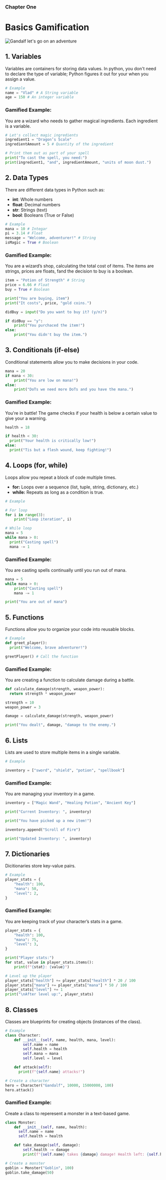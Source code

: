 ### Chapter One

# Basics Gamification

![Gandalf let's go on an adventure](../images/gandalf1.webp)

## 1. Variables

Variables are containers for storing data values. In python, you don't need to declare the type of variable; Python figures it out for your when you assign a value.

```python
# Example
name = "Vlad" # A String variable
age = 150 # An integer variable
```

### Gamified Example:

You are a wizard who needs to gather magical ingredients. Each ingredient is a variable.

```python
# Let's collect magic ingredients
ingredient1 = "Dragon’s Scale"
ingredientAmount = 5 # Quantity of the ingredient

# Print them out as part of your spell
print("To cast the spell, you need:")
print(ingredient1, "and", ingredientAmount, "units of moon dust.")
```

## 2. Data Types

There are different data types in Python such as:

- **int**: Whole numbers
- **float**: Decimal numbers
- **str**: Strings (text)
- **bool**: Booleans (True or False)

```python
# Example
mana = 10 # Integar
pi = 3.14 # Float
message = "Welcome, adventurer!" # String
isMagic = True # Boolean
```

### Gamified Example:

You are a wizard’s shop, calculating the total cost of items. The items are strings, prices are floats, fand the decision to buy is a boolean.

```python
item = "Potion of Strength" # String
price = 6.66 # Float
buy = True # Boolean

print("You are buying, item")
print("It costs", price, "gold coins.")

didBuy = input("Do you want to buy it? (y/n)")

if didBuy == "y":
    print("You purchaced the item!")
else:
    print("You didn't buy the item.")
```

## 3. Conditionals (if-else)

Conditional statements allow you to make decisions in your code.

```python
mana = 20
if mana < 30:
    print("You are low on mana!")
else:
    print("DoTs we need more DoTs and you have the mana.")
```

### Gamified Example:

You're in battle! The game checks if your health is below a certain value to give your a warning.

```python
health = 18

if health < 30:
  print("Your health is critically low!")
else:
  print("Tis but a flesh wound, keep fighting!")
```

## 4. Loops (for, while)

Loops allow you repeat a block of code multiple times.

- **for:** Loops over a sequence (list, tuple, string, dictionary, etc.)
- **while:** Repeats as long as a condition is true.

```python
# Example

# For loop
for i in range(3):
    print("Loop iteration", i)

# While loop
mana = 5
while mana > 0:
  print("Casting spell")
  mana -= 1
```

### Gamified Example:

You are casting spells continually until you run out of mana.

```python
mana = 5
while mana > 0:
    print("Casting spell")
    mana -= 1

print("You are out of mana")
```

## 5. Functions

Functions allow you to organize your code into reusable blocks.

```python
# Example
def greet_player():
  print("Welcome, brave adventurer!")

greetPlayer() # Call the function
```

### Gamified Example:

You are creating a function to calculate damage during a battle.

```python
def calculate_damage(strength, weapon_power):
  return strength * weapon_power

strength = 10
weapon_power = 3

damage = calculate_damage(strength, weapon_power)

print("You dealt", damage, "damage to the enemy.")
```

## 6. Lists

Lists are used to store multiple items in a single variable.

```python
# Example

inventory = ["sword", "shield", "potion", "spellbook"]
```

### Gamified Example:

You are managing your inventory in a game.

```python
inventory = ["Magic Wand", "Healing Potion", "Ancient Key"]

print("Current Inventory: ", inventory)

print("You have picked up a new item!")

inventory.append("Scroll of Fire")

print("Updated Inventory: ", inventory)
```

## 7. Dictionaries

Dicitionaries store key-value pairs.

```python
# Example
player_stats = {
    "health": 100,
    "mana": 50,
    "level": 2,
}
```

### Gamified Example:

You are keeping track of your character’s stats in a game.

```python
player_stats = {
    "health": 100,
    "mana": 75,
    "level": 3,
}

print("Player stats:")
for stat, value in player_stats.items():
    print(f"{stat}: {value}")

# Level up the player
player_stats["health"] += player_stats["health"] * 20 / 100
player_stats["mana"] += player_stats["mana"] * 50 / 100
player_stats["level"] += 1
print("\nAfter level up:", player_stats)
```

## 8. Classes

Classes are blueprints for creating objects (instances of the class).

```python
# Example
class Character:
    def __init__(self, name, health, mana, level):
        self.name = name
        self.health = health
        self.mana = mana
        self.level = level

    def attack(self):
      print(f"{self.name} attacks!")

# Create a character
hero = Character("Gandalf", 10000, 15000000, 100)
hero.attack()
```

### Gamified Example:

Create a class to reperesent a monster in a text-based game.

```python
class Monster:
    def __init__(self, name, health):
      self.name = name
      self.health = health

    def take_damage(self, damage):
        self.health -= damage
        print(f"{self.name} takes {damage} damage! Health left: {self.health}")

# Create a monster
goblin = Monster("Goblin", 100)
goblin.take_damage(50)
```
